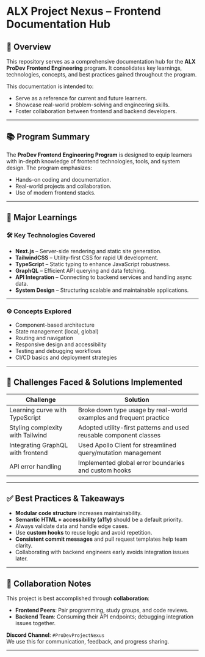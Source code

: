 # ALX Project Nexus – Frontend Documentation Hub

## 🚀 Overview

This repository serves as a comprehensive documentation hub for the **ALX ProDev Frontend Engineering** program. It consolidates key learnings, technologies, concepts, and best practices gained throughout the program.

This documentation is intended to:
- Serve as a reference for current and future learners.
- Showcase real-world problem-solving and engineering skills.
- Foster collaboration between frontend and backend developers.

---

## 📚 Program Summary

The **ProDev Frontend Engineering Program** is designed to equip learners with in-depth knowledge of frontend technologies, tools, and system design. The program emphasizes:
- Hands-on coding and documentation.
- Real-world projects and collaboration.
- Use of modern frontend stacks.

---

## 🧠 Major Learnings

### 🛠️ Key Technologies Covered
- **Next.js** – Server-side rendering and static site generation.
- **TailwindCSS** – Utility-first CSS for rapid UI development.
- **TypeScript** – Static typing to enhance JavaScript robustness.
- **GraphQL** – Efficient API querying and data fetching.
- **API Integration** – Connecting to backend services and handling async data.
- **System Design** – Structuring scalable and maintainable applications.

---

### ⚙️ Concepts Explored
- Component-based architecture
- State management (local, global)
- Routing and navigation
- Responsive design and accessibility
- Testing and debugging workflows
- CI/CD basics and deployment strategies

---

## 🧩 Challenges Faced & Solutions Implemented

| Challenge | Solution |
|----------|----------|
| Learning curve with TypeScript | Broke down type usage by real-world examples and frequent practice |
| Styling complexity with Tailwind | Adopted utility-first patterns and used reusable component classes |
| Integrating GraphQL with frontend | Used Apollo Client for streamlined query/mutation management |
| API error handling | Implemented global error boundaries and custom hooks |

---

## ✅ Best Practices & Takeaways

- **Modular code structure** increases maintainability.
- **Semantic HTML + accessibility (a11y)** should be a default priority.
- Always validate data and handle edge cases.
- Use **custom hooks** to reuse logic and avoid repetition.
- **Consistent commit messages** and pull request templates help team clarity.
- Collaborating with backend engineers early avoids integration issues later.

---

## 🤝 Collaboration Notes

This project is best accomplished through **collaboration**:

- **Frontend Peers**: Pair programming, study groups, and code reviews.
- **Backend Team**: Consuming their API endpoints; debugging integration issues together.

**Discord Channel**: `#ProDevProjectNexus`  
We use this for communication, feedback, and progress sharing.

---
